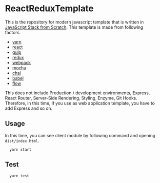 # ReactReduxTemplate

This is the repository for modern javascript template that is written in [JavaScript Stack from Scratch](https://github.com/verekia/js-stack-from-scratch/blob/master/README.md).
This template is made from following factors.

* [yarn](https://yarnpkg.com/)
* [react](https://facebook.github.io/react/)
* [gulp](http://gulpjs.com/)
* [redux](http://redux.js.org/)
* [webpack](https://webpack.github.io/)
* [mocha](https://mochajs.org/)
* [chai](http://chaijs.com/)
* [babel](https://babeljs.io/)
* [flow](https://flowtype.org/)

This does not include Production / development environments, Express, React Router, Server-Side Rendering, Styling, Enzyme, Git Hooks.
Therefore, in this time, if you use as web application template, you have to add Express and so on.

## Usage
In this time, you can see client module by following command and opening `dist/index.html`.
```
  yarn start
```

## Test
```
  yarn test
```
